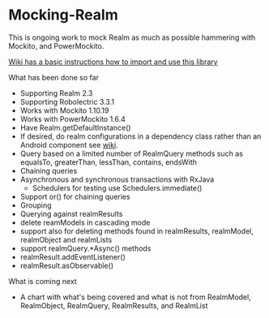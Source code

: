 # Mocking-Realm

This is ongoing work to mock Realm as much as possible hammering with Mockito, and PowerMockito.

[Wiki has a basic instructions how to import and use this library](https://github.com/juanmendez/Mocking-Realm/wiki)

What has been done so far
- Supporting Realm 2.3
- Supporting Robolectric 3.3.1
- Works with Mockito 1.10.19
- Works with PowerMockito 1.6.4
- Have Realm.getDefaultInstance()
- If desired, do realm configurations in a dependency class rather than an Android component see [wiki](https://github.com/juanmendez/Mocking-Realm/wiki/How-to-initialize-Realm-when-testing).
- Query based on a limited number of RealmQuery methods such as equalsTo, greaterThan, lessThan, contains, endsWith
- Chaining queries
- Asynchronous and synchronous transactions with RxJava
    - Schedulers for testing use Schedulers.immediate()
- Support or() for chaining queries
- Grouping
- Querying against realmResults
- delete reamModels in cascading mode
- support also for deleting methods found in realmResults, realmModel, realmObject and realmLists
- support realmQuery.*Async() methods
- realmResult.addEventListener()
- realmResult.asObservable()

What is coming next
- A chart with what's being covered and what is not from RealmModel, RealmObject, RealmQuery, RealmResults, and RealmList